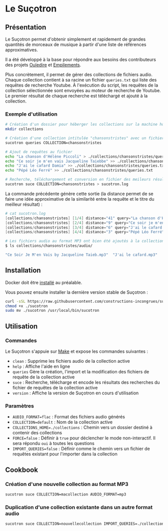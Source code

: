 # Le Suçotron

## Présentation

Le Suçotron permet d'obtenir simplement et rapidement de grandes quantités de morceaux de musique à partir d'une liste de références approximatives.

Il a été développé à la base pour répondre aux besoins des contributeurs des projets [Ouïedire](http://www.ouiedire.net) et [Empilements](http://empilements.incongru.org).

Plus concrètement, il permet de gérer des collections de fichiers audio. Chaque collection contient à sa racine un fichier `queries.txt` qui liste des requêtes de recherche Youtube. À l'exécution du script, les requêtes de la collection sélectionnée sont envoyées au moteur de recherche de Youtube. Le premier résultat de chaque recherche est téléchargé et ajouté à la collection.

### Exemple d'utilisation

```sh
# Création d'un dossier pour héberger les collections sur la machine hôte
mkdir collections

# Création d'une collection intitulée "chansonstristes" avec un fichier de requêtes vide
sucotron queries COLLECTION=chansonstristes

# Ajout de requêtes au fichier
echo "La chanson d'Hélène Piccoli" > ./collections/chansonstristes/queries.txt
echo "Ce soir je m'en vais Jacqueline Taiebbe" >> ./collections/chansonstristes/queries.txt
echo "J'ai le cafard Damia" >> ./collections/chansonstristes/queries.txt
echo "Pépé Léo Ferré" >> ./collections/chansonstristes/queries.txt

# Recherche, téléchargement et conversion en fichier des meileurs résultats
sucotron suce COLLECTION=chansonstristes > sucotron.log
```

La commande précédente génère cette sortie (la distance permet de se faire une idée approximative de la similarité entre la requête et le titre du meilleur résultat) :

```s
# cat sucotron.log
[collections/chansonstristes] [1/4] distance="41" query="La chanson d'Hélène Piccoli" result="Romy Schneider & Michel Piccoli "La chanson d'Hélène"" format="mp3"
[collections/chansonstristes] [2/4] distance="9" query="Ce soir je m'en vais Jacqueline Taiebbe" result="Ce Soir Je M'en Vais by Jacqueline Taieb" format="mp3"
[collections/chansonstristes] [3/4] distance="6" query="J'ai le cafard Damia" result="J'ai le cafard" format="mp3"
[collections/chansonstristes] [4/4] distance="3" query="Pépé Léo Ferré" result="Pépée - Léo Ferré" format="mp3"
```

```sh
# Les fichiers audio au format MP3 ont bien été ajoutés à la collection
$ ls collections/chansonstristes/audio/

"Ce Soir Je M'en Vais by Jacqueline Taieb.mp3"  "J'ai le cafard.mp3"  'Pépée - Léo Ferré.mp3'  'Romy Schneider & Michel Piccoli '\''La chanson d'\''Hélène'\''.mp3'
```

## Installation

Docker doit être [installé](https://docs.docker.com/install/) au préalable.

Vous pouvez ensuite installer la dernière version stable de Suçotron :

```sh
curl -sSL https://raw.githubusercontent.com/constructions-incongrues/sucotron/master/dist/sucotron > ./sucotron
chmod +x ./sucotron
sudo mv ./sucotron /usr/local/bin/sucotron
```

## Utilisation

### Commandes

Le Suçotron s'appuie sur [Make](https://www.gnu.org/software/make/) et expose les commandes suivantes :

- `clean` : Supprime les fichiers audio de la collection active
- `help` :  Affiche l'aide en ligne
- `queries` Gère la création, l'import et la modification des fichiers de requête de la collection active
- `suce` :  Recherche, télécharge et encode les résultats des recherches du fichier de requêtes de la collection active
- `version` : Affiche la version de Suçotron en cours d'utilisation

### Paramètres

- `AUDIO_FORMAT=flac` : Format des fichiers audio générés
- `COLLECTION=default` : Nom de la collection active
- `COLLECTIONS_HOME=./collections` : Chemin vers un dossier destiné à contenir des collections
- `FORCE=false` : Définir à `true` pour déclencher le mode non-interactif. Il sera répondu `oui` à toutes les questions
- `IMPORT_QUERIES=false` : Définir comme le chemin vers un fichier de requêtes existant pour l'importer dans la collection

## Cookbook

### Création d'une nouvelle collection au format MP3

```sh
sucotron suce COLLECTION=macollection AUDIO_FORMAT=mp3
```

### Duplication d'une collection existante dans un autre format audio

```sh
sucotron suce COLLECTION=nouvellecollection IMPORT_QUERIES=./collections/collectionexistante/queries.txt AUDIO_FORMAT=flac
```
